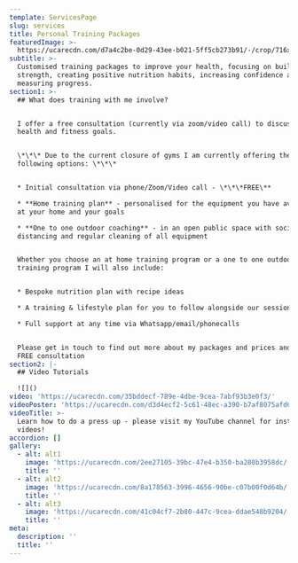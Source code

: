 ```yaml
---
template: ServicesPage
slug: services
title: Personal Training Packages
featuredImage: >-
  https://ucarecdn.com/d7a4c2be-0d29-43ee-b021-5ff5cb273b91/-/crop/716x364/51,0/-/preview/
subtitle: >-
  Customised training packages to improve your health, focusing on building
  strength, creating positive nutrition habits, increasing confidence and
  measuring progress.
section1: >-
  ## What does training with me involve?


  I offer a free consultation (currently via zoom/video call) to discuss your
  health and fitness goals.


  \*\*\* Due to the current closure of gyms I am currently offering the
  following options: \*\*\*


  * Initial consultation via phone/Zoom/Video call - \*\*\*FREE\**

  * **Home training plan** - personalised for the equipment you have available
  at your home and your goals

  * **One to one outdoor coaching** - in an open public space with social
  distancing and regular cleaning of all equipment


  Whether you choose an at home training program or a one to one outdoors
  training program I will also include:


  * Bespoke nutrition plan with recipe ideas

  * A training & lifestyle plan for you to follow alongside our sessions

  * Full support at any time via Whatsapp/email/phonecalls


  Please get in touch to find out more about my packages and prices and book a
  FREE consultation
section2: |-
  ## Video Tutorials

  ![]()
video: 'https://ucarecdn.com/35bddecf-789e-4dbe-9cea-7abf93b3e0f3/'
videoPoster: 'https://ucarecdn.com/d3d4ecf2-5c61-48ec-a390-b7af8075afd6/'
videoTitle: >-
  Learn how to do a press up - please visit my YouTube channel for instructional
  videos!
accordion: []
gallery:
  - alt: alt1
    image: 'https://ucarecdn.com/2ee27105-39bc-47e4-b350-ba280b3958dc/'
    title: ''
  - alt: alt2
    image: 'https://ucarecdn.com/8a178563-3996-4656-90be-c07b00f0d64b/'
    title: ''
  - alt: alt3
    image: 'https://ucarecdn.com/41c04cf7-2b80-447c-9cea-ddae548b9204/'
    title: ''
meta:
  description: ''
  title: ''
---
```



